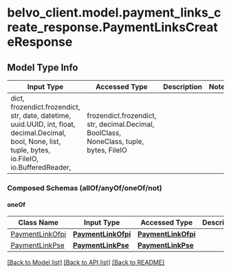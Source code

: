 # belvo_client.model.payment_links_create_response.PaymentLinksCreateResponse

## Model Type Info
Input Type | Accessed Type | Description | Notes
------------ | ------------- | ------------- | -------------
dict, frozendict.frozendict, str, date, datetime, uuid.UUID, int, float, decimal.Decimal, bool, None, list, tuple, bytes, io.FileIO, io.BufferedReader,  | frozendict.frozendict, str, decimal.Decimal, BoolClass, NoneClass, tuple, bytes, FileIO |  | 

### Composed Schemas (allOf/anyOf/oneOf/not)
#### oneOf
Class Name | Input Type | Accessed Type | Description | Notes
------------- | ------------- | ------------- | ------------- | -------------
[PaymentLinkOfpi](PaymentLinkOfpi.md) | [**PaymentLinkOfpi**](PaymentLinkOfpi.md) | [**PaymentLinkOfpi**](PaymentLinkOfpi.md) |  | 
[PaymentLinkPse](PaymentLinkPse.md) | [**PaymentLinkPse**](PaymentLinkPse.md) | [**PaymentLinkPse**](PaymentLinkPse.md) |  | 

[[Back to Model list]](../../README.md#documentation-for-models) [[Back to API list]](../../README.md#documentation-for-api-endpoints) [[Back to README]](../../README.md)

